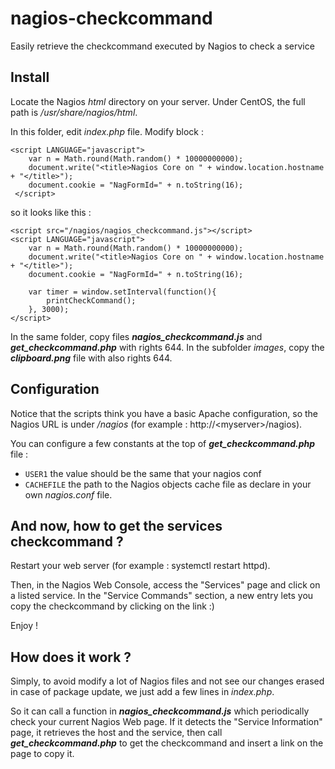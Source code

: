 # nagios-checkcommand
Easily retrieve the checkcommand executed by Nagios to check a service

## Install
Locate the Nagios *html* directory on your server. Under CentOS, the full path is */usr/share/nagios/html*.

In this folder, edit *index.php* file. Modify block :
```
<script LANGUAGE="javascript">
	var n = Math.round(Math.random() * 10000000000);
	document.write("<title>Nagios Core on " + window.location.hostname + "</title>");
	document.cookie = "NagFormId=" + n.toString(16);
 </script>
```
so it looks like this : 
```
<script src="/nagios/nagios_checkcommand.js"></script>
<script LANGUAGE="javascript">
	var n = Math.round(Math.random() * 10000000000);
	document.write("<title>Nagios Core on " + window.location.hostname + "</title>");
	document.cookie = "NagFormId=" + n.toString(16);

	var timer = window.setInterval(function(){
		printCheckCommand();
	}, 3000);
</script>
```

In the same folder, copy files **_nagios_checkcommand.js_** and **_get_checkcommand.php_** with rights 644.
In the subfolder *images*, copy the **_clipboard.png_** file with also rights 644.

## Configuration
Notice that the scripts think you have a basic Apache configuration, so the Nagios URL is under */nagios* (for example : http://\<myserver\>/nagios).

You can configure a few constants at the top of **_get_checkcommand.php_** file :
- `USER1` the value should be the same that your nagios conf
- `CACHEFILE` the path to the Nagios objects cache file as declare in your own *nagios.conf* file.

## And now, how to get the services checkcommand ?
Restart your web server (for example : systemctl restart httpd).

Then, in the Nagios Web Console, access the "Services" page and click on a listed service. 
In the "Service Commands" section, a new entry lets you copy the checkcommand by clicking on the link :)

Enjoy !

## How does it work ? 
Simply, to avoid modify a lot of Nagios files and not see our changes erased in case of package update, we just add a few lines in *index.php*.

So it can call a function in **_nagios_checkcommand.js_** which periodically check your current Nagios Web page. If it detects the "Service Information" page, it retrieves the host and the service, then call **_get_checkcommand.php_** to get the checkcommand and insert a link on the page to copy it.
